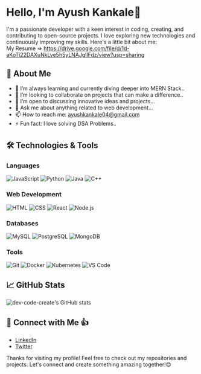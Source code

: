 # Hello, I'm Ayush Kankale👋
I'm a passionate developer with a keen interest in coding, creating, and contributing to open-source projects. I love exploring new technologies and continuously improving my skills. Here's a little bit about me: <br/>
My Resume => https://drive.google.com/file/d/1d-aKoTi22DAXuNkLve5h5yLNAJglIFdz/view?usp=sharing

## 🚀 About Me
- 🌱 I’m always learning and currently diving deeper into MERN Stack..
- 👯 I’m looking to collaborate on projects that can make a difference..
- 🤔 I’m open to discussing innovative ideas and projects...
- 💬 Ask me about anything related to web development...
- 📫 How to reach me: ayushkankale04@gmail.com 
- ⚡ Fun fact: I love solving DSA Problems..

## 🛠️ Technologies & Tools

### Languages
![JavaScript](https://img.shields.io/badge/-JavaScript-333?style=flat&logo=javascript)
![Python](https://img.shields.io/badge/-Python-333?style=flat&logo=python)
![Java](https://img.shields.io/badge/-Java-333?style=flat&logo=java)
![C++](https://img.shields.io/badge/-C++-333?style=flat&logo=cplusplus)

### Web Development
![HTML](https://img.shields.io/badge/-HTML-333?style=flat&logo=html5)
![CSS](https://img.shields.io/badge/-CSS-333?style=flat&logo=css3&logoColor=1572B6)
![React](https://img.shields.io/badge/-React-333?style=flat&logo=react)
![Node.js](https://img.shields.io/badge/-Node.js-333?style=flat&logo=node.js)

### Databases
![MySQL](https://img.shields.io/badge/-MySQL-333?style=flat&logo=mysql)
![PostgreSQL](https://img.shields.io/badge/-PostgreSQL-333?style=flat&logo=postgresql)
![MongoDB](https://img.shields.io/badge/-MongoDB-333?style=flat&logo=mongodb)

### Tools
![Git](https://img.shields.io/badge/-Git-333?style=flat&logo=git)
![Docker](https://img.shields.io/badge/-Docker-333?style=flat&logo=docker)
![Kubernetes](https://img.shields.io/badge/-Kubernetes-333?style=flat&logo=kubernetes)
![VS Code](https://img.shields.io/badge/-VS%20Code-333?style=flat&logo=visualstudiocode)

## 📈 GitHub Stats
![dev-code-create's GitHub stats](https://github-readme-stats.vercel.app/api?username=dev-code-create&show_icons=true&theme=radical)

## 🔗 Connect with Me 👍
- [LinkedIn](https://www.linkedin.com/in/ayush-kankale)
- [Twitter](https://x.com/AyushKanka74608)

Thanks for visiting my profile! Feel free to check out my repositories and projects. Let's connect and create something amazing together!😊
